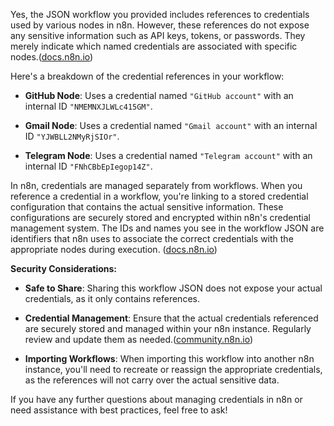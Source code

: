 Yes, the JSON workflow you provided includes references to credentials used by various nodes in n8n. However, these references do not expose any sensitive information such as API keys, tokens, or passwords. They merely indicate which named credentials are associated with specific nodes.([docs.n8n.io][1])

Here's a breakdown of the credential references in your workflow:

* **GitHub Node**: Uses a credential named `"GitHub account"` with an internal ID `"NMEMNXJLWLc415GM"`.

* **Gmail Node**: Uses a credential named `"Gmail account"` with an internal ID `"YJWBLL2NMyRjSIOr"`.

* **Telegram Node**: Uses a credential named `"Telegram account"` with an internal ID `"FNhCBbEpIegop14Z"`.

In n8n, credentials are managed separately from workflows. When you reference a credential in a workflow, you're linking to a stored credential configuration that contains the actual sensitive information. These configurations are securely stored and encrypted within n8n's credential management system. The IDs and names you see in the workflow JSON are identifiers that n8n uses to associate the correct credentials with the appropriate nodes during execution. ([docs.n8n.io][2])

**Security Considerations:**

* **Safe to Share**: Sharing this workflow JSON does not expose your actual credentials, as it only contains references.

* **Credential Management**: Ensure that the actual credentials referenced are securely stored and managed within your n8n instance. Regularly review and update them as needed.([community.n8n.io][3])

* **Importing Workflows**: When importing this workflow into another n8n instance, you'll need to recreate or reassign the appropriate credentials, as the references will not carry over the actual sensitive data.

If you have any further questions about managing credentials in n8n or need assistance with best practices, feel free to ask!

[1]: https://docs.n8n.io/integrations/builtin/credentials/httprequest/?utm_source=chatgpt.com "HTTP Request credentials - n8n Docs"
[2]: https://docs.n8n.io/glossary/?utm_source=chatgpt.com "Glossary - n8n Docs"
[3]: https://community.n8n.io/t/optional-credentials-with-community-nodes/45808?utm_source=chatgpt.com "Optional Credentials with Community Nodes - Questions"
